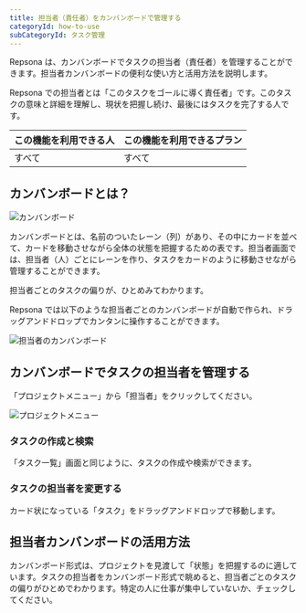 ```yaml
---
title: 担当者（責任者）をカンバンボードで管理する
categoryId: how-to-use
subCategoryId: タスク管理
---
```


Repsona は、カンバンボードでタスクの担当者（責任者）を管理することができます。担当者カンバンボードの便利な使い方と活用方法を説明します。

Repsona での担当者とは「このタスクをゴールに導く責任者」です。このタスクの意味と詳細を理解し、現状を把握し続け、最後にはタスクを完了する人です。

|この機能を利用できる人|この機能を利用できるプラン|
|---|---|
|すべて|すべて|

## カンバンボードとは？

![カンバンボード](/images/help/kanban.webp)

カンバンボードとは、名前のついたレーン（列）があり、その中にカードを並べて、カードを移動させながら全体の状態を把握するための表です。担当者画面では、担当者（人）ごとにレーンを作り、タスクをカードのように移動させながら管理することができます。

担当者ごとのタスクの偏りが、ひとめみてわかります。

Repsona では以下のような担当者ごとのカンバンボードが自動で作られ、ドラッグアンドドロップでカンタンに操作することができます。

![担当者のカンバンボード](/images/features/ja/ball.webp)

## カンバンボードでタスクの担当者を管理する

「プロジェクトメニュー」から「担当者」をクリックしてください。

![プロジェクトメニュー](/images/help/project-menu.ja.png)

### タスクの作成と検索

「タスク一覧」画面と同じように、タスクの作成や検索ができます。

### タスクの担当者を変更する

カード状になっている「タスク」をドラッグアンドドロップで移動します。

## 担当者カンバンボードの活用方法

カンバンボード形式は、プロジェクトを見渡して「状態」を把握するのに適しています。タスクの担当者をカンバンボード形式で眺めると、担当者ごとのタスクの偏りがひとめでわかります。特定の人に仕事が集中していないか、チェックしてください。
